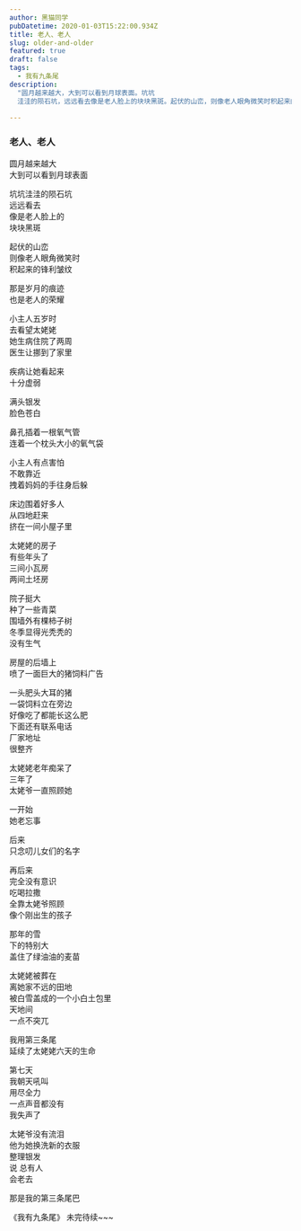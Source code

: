 ```yaml
---
author: 黑猫同学
pubDatetime: 2020-01-03T15:22:00.934Z
title: 老人、老人
slug: older-and-older
featured: true
draft: false
tags: 
  - 我有九条尾
description: 
  "圆月越来越大，大到可以看到月球表面。坑坑
  洼洼的陨石坑，远远看去像是老人脸上的块块黑斑。起伏的山峦，则像老人眼角微笑时积起来的锋利皱纹。那是岁月的痕迹，也是老人的荣耀。"

---
```



###  老人、老人



圆月越来越大<br/>
大到可以看到月球表面<br/>


坑坑洼洼的陨石坑<br/>
远远看去<br/>
像是老人脸上的<br/>
块块黑斑<br/>


起伏的山峦<br/>
则像老人眼角微笑时<br/>
积起来的锋利皱纹<br/>


那是岁月的痕迹<br/>
也是老人的荣耀<br/>


小主人五岁时<br/>
去看望太姥姥<br/>
她生病住院了两周<br/>
医生让挪到了家里<br/>


疾病让她看起来<br/>
十分虚弱<br/>


满头银发<br/>
脸色苍白<br/>


鼻孔插着一根氧气管<br/>
连着一个枕头大小的氧气袋<br/>


小主人有点害怕<br/>
不敢靠近<br/>
拽着妈妈的手往身后躲<br/>


床边围着好多人<br/>
从四地赶来<br/>
挤在一间小屋子里<br/>


太姥姥的房子<br/>
有些年头了<br/>
三间小瓦房<br/>
两间土坯房<br/>


院子挺大<br/>
种了一些青菜<br/>
围墙外有棵柿子树<br/>
冬季显得光秃秃的<br/>
没有生气<br/>


房屋的后墙上<br/>
喷了一面巨大的猪饲料广告<br/>


一头肥头大耳的猪<br/>
一袋饲料立在旁边<br/>
好像吃了都能长这么肥<br/>
下面还有联系电话<br/>
厂家地址<br/>
很整齐<br/>


太姥姥老年痴呆了<br/>
三年了<br/>
太姥爷一直照顾她<br/>


一开始<br/>
她老忘事<br/>


后来<br/>
只念叨儿女们的名字<br/>


再后来<br/>
完全没有意识<br/>
吃喝拉撒<br/>
全靠太姥爷照顾<br/>
像个刚出生的孩子<br/>


那年的雪<br/>
下的特别大<br/>
盖住了绿油油的麦苗<br/>


太姥姥被葬在<br/>
离她家不远的田地<br/>
被白雪盖成的一个小白土包里<br/>
天地间<br/>
一点不突兀<br/>


我用第三条尾<br/>
延续了太姥姥六天的生命<br/>


第七天<br/>
我朝天吼叫<br/>
用尽全力<br/>
一点声音都没有<br/>
我失声了<br/>


太姥爷没有流泪<br/>
他为她换洗新的衣服<br/>
整理银发<br/>
说 总有人<br/>
会老去<br/>


那是我的第三条尾巴<br/>

  《我有九条尾》 未完待续~~~
